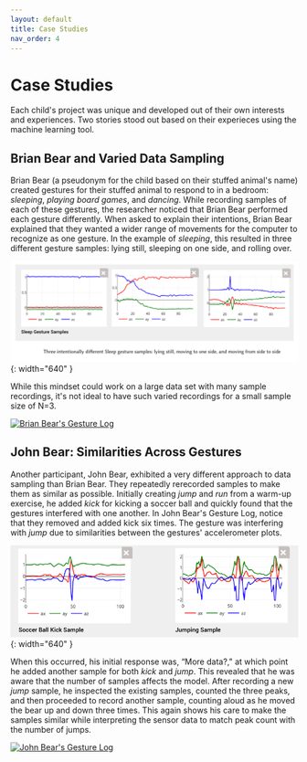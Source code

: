 ```yaml
---
layout: default
title: Case Studies
nav_order: 4
---
```



# Case Studies

Each child's project was unique and developed out of their own interests and experiences. Two stories stood out based on their experieces using the machine learning tool.

## Brian Bear and Varied Data Sampling

Brian Bear (a pseudonym for the child based on their stuffed animal's name) created gestures for their stuffed animal to respond to in a bedroom: _sleeping_, _playing board games_, and _dancing_. While recording samples of each of these gestures, the researcher noticed that Brian Bear performed each gesture differently. When asked to explain their intentions, Brian Bear explained that they wanted a wider range of movements for the computer to recognize as one gesture. In the example of _sleeping_, this resulted in three different gesture samples: lying still, sleeping on one side, and rolling over.

![Brian Bear accelerometer data](/img/sleep-gestures.png){: width="640" }

While this mindset could work on a large data set with many sample recordings, it's not ideal to have such varied recordings for a small sample size of N=3.

<div class='tableauPlaceholder' id='viz1619886289792' style='position: relative'>
  <noscript>
    <a href='#'>
      <img alt='Brian Bear&#39;s Gesture Log ' src='https:&#47;&#47;public.tableau.com&#47;static&#47;images&#47;Br&#47;BrianBear&#47;BrianBear&#47;1_rss.png' style='border: none' />
    </a>
  </noscript>
  <object class='tableauViz'  style='display:none;'><param name='host_url' value='https%3A%2F%2Fpublic.tableau.com%2F' /> 
    <param name='embed_code_version' value='3' /> 
    <param name='site_root' value='' />
    <param name='name' value='BrianBear&#47;BrianBear' />
    <param name='tabs' value='no' />
    <param name='toolbar' value='yes' />
    <param name='static_image' value='https:&#47;&#47;public.tableau.com&#47;static&#47;images&#47;Br&#47;BrianBear&#47;BrianBear&#47;1.png' /> 
    <param name='animate_transition' value='yes' />
    <param name='display_static_image' value='yes' />
    <param name='display_spinner' value='yes' />
    <param name='display_overlay' value='yes' />
    <param name='display_count' value='yes' />
    <param name='language' value='en' />
  </object>
</div>   

<script type='text/javascript'>
  var divElement = document.getElementById('viz1619886289792');
  var vizElement = divElement.getElementsByTagName('object')[0];
  vizElement.style.width='100%';
  vizElement.style.height=(divElement.offsetWidth*0.75)+'px';
  var scriptElement = document.createElement('script');
  scriptElement.src = 'https://public.tableau.com/javascripts/api/viz_v1.js';
  vizElement.parentNode.insertBefore(scriptElement, vizElement);
</script>

## John Bear: Similarities Across Gestures 

Another participant, John Bear, exhibited a very different approach to data sampling than Brian Bear. They repeatedly rerecorded samples to make them as similar as possible. Initially creating _jump_ and _run_ from a warm-up exercise, he added _kick_ for kicking a soccer ball and quickly found that the gestures interfered with one another. In John Bear's Gesture Log, notice that they removed and added kick six times. The gesture was interfering with _jump_ due to similarities between the gestures' accelerometer plots.

![John Bear accelerometer data](/img/john-bear-accel-1.png){: width="640" }

When this occurred, his initial response was, “More data?," at which point he added another sample for both _kick_ and _jump_. This revealed that he was aware that the number of samples affects the model. After recording a new _jump_ sample, he inspected the existing samples, counted the three peaks, and then proceeded to record another sample, counting aloud as he moved the bear up and down three times. This again shows his care to make the samples similar while interpreting the sensor data to match peak count with the number of jumps.

<div class='tableauPlaceholder' id='viz1619917080298' style='position: relative'>
  <noscript>
    <a href='#'>
    <img alt='John Bear&#39;s Gesture Log ' src='https:&#47;&#47;public.tableau.com&#47;static&#47;images&#47;Jo&#47;JohnBear&#47;JohnBear&#47;1_rss.png' style='border: none' />
    </a>
  </noscript>
  <object class='tableauViz'  style='display:none;'>
    <param name='host_url' value='https%3A%2F%2Fpublic.tableau.com%2F' /> 
    <param name='embed_code_version' value='3' /> 
    <param name='site_root' value='' />
    <param name='name' value='JohnBear&#47;JohnBear' />
    <param name='tabs' value='no' /><param name='toolbar' value='yes' />
    <param name='static_image' value='https:&#47;&#47;public.tableau.com&#47;static&#47;images&#47;Jo&#47;JohnBear&#47;JohnBear&#47;1.png' /> 
    <param name='animate_transition' value='yes' />
    <param name='display_static_image' value='yes' />
    <param name='display_spinner' value='yes' />
    <param name='display_overlay' value='yes' />
    <param name='display_count' value='yes' />
    <param name='language' value='en' />
  </object>
</div>

<script type='text/javascript'>                    
  var divElement = document.getElementById('viz1619917080298');                    
  var vizElement = divElement.getElementsByTagName('object')[0];                    
  vizElement.style.width='100%';
  vizElement.style.height=(divElement.offsetWidth*0.75)+'px';                    
  var scriptElement = document.createElement('script');                    
  scriptElement.src = 'https://public.tableau.com/javascripts/api/viz_v1.js';                    
  vizElement.parentNode.insertBefore(scriptElement, vizElement);                
</script>

